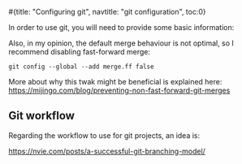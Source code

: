 #<conf>{title: "Configuring git", navtitle: "git configuration", toc:0}

In order to use git, you will need to provide some basic information: 



Also, in my opinion, the default merge behaviour is not optimal, so I recommend disabling fast-forward merge: 

	git config --global --add merge.ff false

More about why this twak might be beneficial is explained here: https://mijingo.com/blog/preventing-non-fast-forward-git-merges

## Git workflow

Regarding the workflow to use for git projects, an idea is: 

https://nvie.com/posts/a-successful-git-branching-model/

